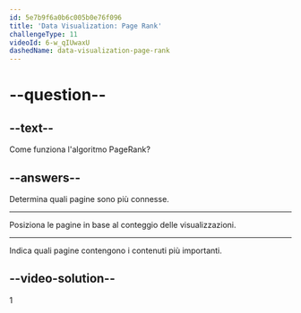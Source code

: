 ```yaml
---
id: 5e7b9f6a0b6c005b0e76f096
title: 'Data Visualization: Page Rank'
challengeType: 11
videoId: 6-w_qIUwaxU
dashedName: data-visualization-page-rank
---
```


# --question--

## --text--

Come funziona l'algoritmo PageRank?

## --answers--

Determina quali pagine sono più connesse.

---

Posiziona le pagine in base al conteggio delle visualizzazioni.

---

Indica quali pagine contengono i contenuti più importanti.

## --video-solution--

1

